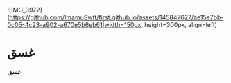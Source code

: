 
![IMG_3972](https://github.com/ImamuSwtt/first.github.io/assets/145847627/ae15e7bb-0c05-4c23-a902-a670e5b6eb61|width=150px, height=300px, align=left)

# غسق
**غسق**
